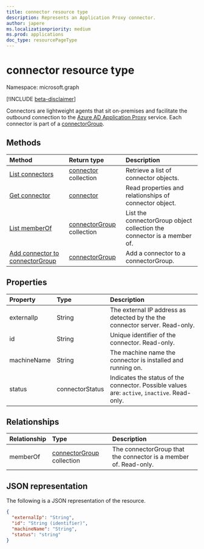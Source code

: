 ```yaml
---
title: connector resource type
description: Represents an Application Proxy connector.
author: japere
ms.localizationpriority: medium
ms.prod: applications
doc_type: resourcePageType
---
```


# connector resource type

Namespace: microsoft.graph

[!INCLUDE [beta-disclaimer](../../includes/beta-disclaimer.md)]

Connectors are lightweight agents that sit on-premises and facilitate the outbound connection to the [Azure AD Application Proxy](/azure/active-directory/app-proxy/what-is-application-proxy) service. Each connector is part of a [connectorGroup](connectorgroup.md).

## Methods

| Method                                                               | Return type                                    | Description                                                             |
| :------------------------------------------------------------------- | :--------------------------------------------- | :---------------------------------------------------------------------- |
| [List connectors](../api/connector-list.md)                          | [connector](connector.md) collection           | Retrieve a list of connector objects.                                   |
| [Get connector](../api/connector-get.md)                             | [connector](connector.md)                      | Read properties and relationships of connector object.                  |
| [List memberOf](../api/connector-list-memberof.md)                   | [connectorGroup](connectorgroup.md) collection | List the connectorGroup object collection the connector is a member of. |
| [Add connector to connectorGroup](../api/connector-post-memberof.md) | [connectorGroup](connectorgroup.md)            | Add a connector to a connectorGroup.                                    |

## Properties

| Property    | Type            | Description                                                                                  |
| :---------- | :-------------- | :------------------------------------------------------------------------------------------- |
| externalIp  | String          | The external IP address as detected by the the connector server. Read-only.                  |
| id          | String          | Unique identifier of the connector. Read-only.                                               |
| machineName | String          | The machine name the connector is installed and running on.                                  |
| status      | connectorStatus | Indicates the status of the connector. Possible values are: `active`, `inactive`. Read-only. |

## Relationships

| Relationship | Type                                           | Description                                                      |
| :----------- | :--------------------------------------------- | :--------------------------------------------------------------- |
| memberOf     | [connectorGroup](connectorgroup.md) collection | The connectorGroup that the connector is a member of. Read-only. |

## JSON representation

The following is a JSON representation of the resource.

<!-- {
  "blockType": "resource",
  "keyProperty":"id",
  "optionalProperties": [

  ],
  "@odata.type": "microsoft.graph.connector"
}-->

```json
{
  "externalIp": "String",
  "id": "String (identifier)",
  "machineName": "String",
  "status": "string"
}

```

<!-- uuid: 8fcb5dbc-d5aa-4681-8e31-b001d5168d79
2015-10-25 14:57:30 UTC -->

<!--
{
  "type": "#page.annotation",
  "description": "connector resource",
  "keywords": "",
  "section": "documentation",
  "tocPath": "",
  "suppressions": []
}
-->
